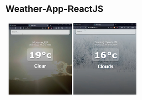 # Weather-App-ReactJS
<div style="float: left;padding: 5px;margin: 5px">
  <img src="Screenshots/moscow.jpg" width="200">
  <img src="Screenshots/tawang.jpg" width="200">
</div>
